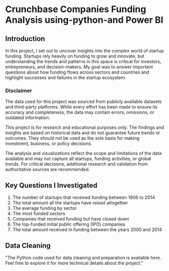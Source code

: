 # Crunchbase Companies Funding Analysis using-python-and Power BI

## **Introduction**
In this project, I set out to uncover insights into the complex world of startup funding. Startups rely heavily on funding to grow and innovate, but understanding the trends and patterns in this space is critical for investors, entrepreneurs, and decision-makers. My goal was to answer important questions about how funding flows across sectors and countries and highlight successes and failures in the startup ecosystem.

### **Disclaimer**

The data used for this project was sourced from publicly available datasets and third-party platforms. While every effort has been made to ensure its accuracy and completeness, the data may contain errors, omissions, or outdated information.  

This project is for research and educational purposes only. The findings and insights are based on historical data and do not guarantee future trends or outcomes. They should not be used as the sole basis for making investment, business, or policy decisions.  

The analysis and visualizations reflect the scope and limitations of the data available and may not capture all startups, funding activities, or global trends. For critical decisions, additional research and validation from authoritative sources are recommended.  

## **Key Questions I Investigated**
1. The number of startups that received funding between 1906 to 2014
2. The total amount all the startups have raised altogether
3. The average funding by sector
4. The most funded sectors
5. Companies that received funding but have closed down
6. The top-funded initial public offering (IPO) companies
7. The total amount received in funding between the years 2000 and 2014

## **Data Cleaning**
"The Python code used for data cleaning and preparation is available here. Feel free to explore it for more technical details about the project."
